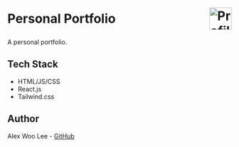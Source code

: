 <h1 style="display: flex; align-items: center; justify-content: space-between;">
  <a href="https://alexwoolee.vercel.app/" style="text-decoration: none; color: inherit;">
    Personal Portfolio
  </a>  
  <img src="https://static.wikia.nocookie.net/fantendo/images/3/37/AgentPowerMoonMetro.png/revision/latest/scale-to-width-down/250?cb=20170801180713" alt="Profile Image" width="50">
</h1>

<p>A personal portfolio.</p>

## Tech Stack 
- HTML/JS/CSS
- React.js
- Tailwind.css


## Author
Alex Woo Lee - [GitHub](https://github.com/alexwoolee)